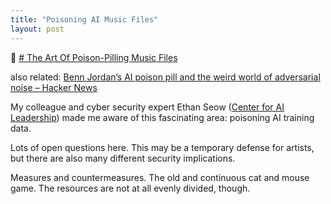 ```yaml
---
title: "Poisoning AI Music Files"
layout: post
---
```


🔗 [# The Art Of Poison-Pilling Music Files](https://www.youtube.com/watch?v=xMYm2d9bmEA)

also related: [Benn Jordan’s AI poison pill and the weird world of adversarial noise – Hacker News](https://news.ycombinator.com/item?id=43695401)

My colleague and cyber security expert Ethan Seow ([Center for AI Leadership](https://centreforaileadership.org/)) made me aware of this fascinating area: poisoning AI training data. 

Lots of open questions here. This may be a temporary defense for artists, but there are also many different security implications.

Measures and countermeasures. The old and continuous cat and mouse game. The resources are not at all evenly divided, though. 